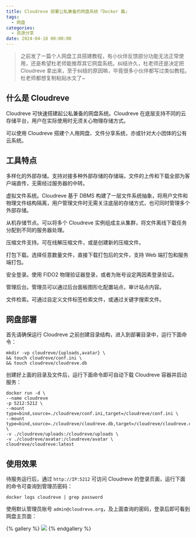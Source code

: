 ```yaml
---
title: Cloudreve 部署公私兼备的网盘系统「Docker 篇」
tags:
  - 网盘
categories:
  - 资源分享
date: 2024-04-18 00:00:00
---
```


> 之前发了一篇个人网盘工具搭建教程，有小伙伴反馈部分功能无法正常使用，还是希望杜老师能推荐其它网盘系统。纠结许久，杜老师还是决定把 Cloudreve 拿出来，至于纠结的原因嘛，毕竟很多小伙伴都写过类似教程。杜老师都想复制粘贴水文了~

<!-- more -->

## 什么是 Cloudreve

Cloudreve 可快速搭建起公私兼备的网盘系统。Cloudreve 在底层支持不同的云存储平台，用户在实际使用时无须关心物理存储方式。

可以使用 Cloudreve 搭建个人用网盘、文件分享系统，亦或针对大小团体的公有云系统。

## 工具特点

多样化的外部存储。支持对接多种外部存储的存储端，文件的上传和下载全部为客户端直传，无需经过服务器的中转。

虚拟文件系统。Cloudreve 基于 DBMS 构建了一层文件系统抽象，将用户文件和物理文件结构隔离，用户管理文件时无需关注底层的存储方式，也可同时管理多个外部存储。

从机存储节点。可以将多个 Cloudreve 实例组成主从集群，将文件离线下载任务分配到不同的服务器处理。

压缩文件支持。可在线解压缩文件，或是创建新的压缩文件。

打包下载。选择任意数量文件，直接下载打包后的文件，支持 Web 端打包和服务端打包。

安全登录。使用 FIDO2 物理验证器登录，或者为账号设定两因素登录验证。

管理后台。管理员可以通过后台面板图形化配置站点，审计站点内容。

文件检索。可通过自定义文件标签检索文件，或通过关键字搜索文件。

## 网盘部署

首先请确保运行 Cloudreve 之前创建目录结构，进入到部署目录中，运行下面命令：

```
mkdir -vp cloudreve/{uploads,avatar} \
&& touch cloudreve/conf.ini \
&& touch cloudreve/cloudreve.db
```

创建好上面的目录及文件后，运行下面命令即可自动下载 Cloudreve 容器并启动服务：

```
docker run -d \
--name cloudreve
-p 5212:5212 \
--mount type=bind,source=./cloudreve/conf.ini,target=/cloudreve/conf.ini \
--mount type=bind,source=./cloudreve/cloudreve.db,target=/cloudreve/cloudreve.db \
-v ./cloudreve/uploads:/cloudreve/uploads \
-v ./cloudreve/avatar:/cloudreve/avatar \
cloudreve/cloudreve:latest
```

## 使用效果

待服务运行后，通过 `http://IP:5212` 可访问 Cloudreve 的登录页面，运行下面的命令可查询到管理员密码：

```
docker logs cloudreve | grep password
```

使用默认管理员账号 `admin@cloudreve.org`，及上面查询的密码，登录后即可看到网盘主页面：

{% gallery %}
![](https://cdn.dusays.com/2024/04/698-1.jpg)
{% endgallery %}